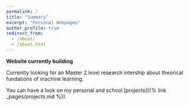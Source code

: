```yaml
---
permalink: /
title: "Summary"
excerpt: "Personal Webpages"
author_profile: true
redirect_from:
  - /about/
  - /about.html
---
```


**Website currently building**

Currenlty looking for an Master 2 level research intership about theorical fundations of machine learning.

You can have a look on my personal and school  [projects]({% link _pages/projects.md %}).
